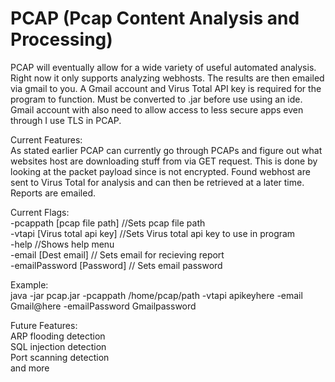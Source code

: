 # PCAP (Pcap Content Analysis and Processing)

PCAP will eventually allow for a wide variety of useful automated analysis. Right now it only supports analyzing webhosts. 
The results are then emailed via gmail to you. A Gmail account and Virus Total API key is required for the program to function. Must be converted to .jar before use using an ide. Gmail account with also need to allow access to less secure apps even through I use TLS in PCAP.

Current Features:  
As stated earlier PCAP can currently go through PCAPs and figure out what websites host are downloading stuff from via GET request. This is done by looking at the packet payload since is not encrypted. Found webhost are sent to Virus Total for analysis and can then be retrieved at a later time. Reports are emailed.
  
Current Flags:  
-pcappath [pcap file path] //Sets pcap file path  
-vtapi [Virus total api key] //Sets Virus total api key to use in program  
-help //Shows help menu  
-email [Dest email] // Sets email for recieving report  
-emailPassword [Password] // Sets email password  
  
Example:  
java -jar pcap.jar -pcappath /home/pcap/path -vtapi apikeyhere -email Gmail@here -emailPassword Gmailpassword
  
Future Features:  
ARP flooding detection  
SQL injection detection  
Port scanning detection  
and more  
